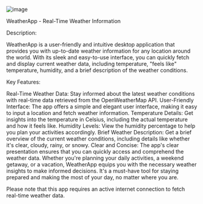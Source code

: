 ![image](https://github.com/semihdursungul/java_projects/assets/114025283/6365580c-0fc3-4cf4-83df-c2f7d80e81a8)

WeatherApp - Real-Time Weather Information

Description:

WeatherApp is a user-friendly and intuitive desktop application that provides you with up-to-date weather information for any location around the world. With its sleek and easy-to-use interface, you can quickly fetch and display current weather data, including temperature, "feels like" temperature, humidity, and a brief description of the weather conditions.

Key Features:

Real-Time Weather Data: Stay informed about the latest weather conditions with real-time data retrieved from the OpenWeatherMap API.
User-Friendly Interface: The app offers a simple and elegant user interface, making it easy to input a location and fetch weather information.
Temperature Details: Get insights into the temperature in Celsius, including the actual temperature and how it feels like.
Humidity Levels: View the humidity percentage to help you plan your activities accordingly.
Brief Weather Description: Get a brief overview of the current weather conditions, including details like whether it's clear, cloudy, rainy, or snowy.
Clear and Concise: The app's clear presentation ensures that you can quickly access and comprehend the weather data.
Whether you're planning your daily activities, a weekend getaway, or a vacation, WeatherApp equips you with the necessary weather insights to make informed decisions. It's a must-have tool for staying prepared and making the most of your day, no matter where you are.

Please note that this app requires an active internet connection to fetch real-time weather data.
